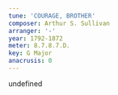 ```yaml
---
tune: 'COURAGE, BROTHER'
composer: Arthur S. Sullivan
arranger: '-'
year: 1792-1872
meter: 8.7.8.7.D.
key: G Major
anacrusis: 0
---
```

undefined